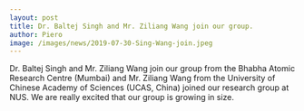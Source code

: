 ```yaml
---
layout: post
title: Dr. Baltej Singh and Mr. Ziliang Wang join our group.
author: Piero
image: /images/news/2019-07-30-Sing-Wang-join.jpeg
---
```


Dr. Baltej Singh and Mr. Ziliang Wang join our group from the Bhabha Atomic Research Centre (Mumbai) and Mr. Ziliang Wang from the University of Chinese Academy of Sciences (UCAS, China) joined our research group at NUS. We are really excited that our group is growing in size.
